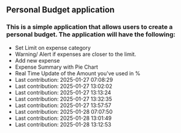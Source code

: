 ## Personal Budget application

### This is a simple application that allows users to create a personal budget. The application will have the following:

- Set Limit on expense category
- Warning/ Alert if expenses are closer to the limit.
- Add new expense
- Expense Summary with Pie Chart
- Real Time Update of the Amount you've used in %
- Last contribution: 2025-01-27 07:08:29
- Last contribution: 2025-01-27 13:02:02
- Last contribution: 2025-01-27 13:13:24
- Last contribution: 2025-01-27 13:32:35
- Last contribution: 2025-01-27 13:57:57
- Last contribution: 2025-01-28 07:07:50
- Last contribution: 2025-01-28 13:01:49
- Last contribution: 2025-01-28 13:12:53

